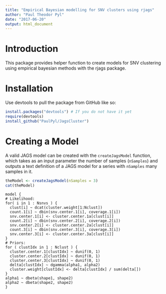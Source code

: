 ```yaml
---
title: "Empirical Bayesian modelling for SNV clusters using rjags"
author: "Paul Theodor Pyl"
date: "2017-06-20"
output: html_document
---
```


# Introduction
This package provides helper function to create models for SNV clustering using empirical bayesian methods with the rjags package.

# Installation
Use devtools to pull the package from GitHub like so:
```r
install.packages("devtools") # If you do not have it yet
require(devtools)
install_github("PaulPyl/JagsCluster")
```
# Creating a Model

A valid JAGS model can be created with the `createJagsModel` function, which takes as an input parameter the number of samples (`nSamples`) and outputs a text definition of a JAGS model for a series with `nSamples` many samples in it.

```r
theModel <- createJagsModel(nSamples = 3)
cat(theModel)
```

```
model {
# Likelihood:
for( i in 1 : Nsnvs ) {
  clust[i] ~ dcat(cluster.weight[1:Nclust])
  count.1[i] ~ dbin(snv.center.1[i], coverage.1[i])
  snv.center.1[i] <- cluster.center.1a[clust[i]]
  count.2[i] ~ dbin(snv.center.2[i], coverage.2[i])
  snv.center.2[i] <- cluster.center.2a[clust[i]]
  count.3[i] ~ dbin(snv.center.3[i], coverage.3[i])
  snv.center.3[i] <- cluster.center.3a[clust[i]]
}
# Priors:
for ( clustIdx in 1 : Nclust ) {
  cluster.center.1[clustIdx] ~ dunif(0, 1)
  cluster.center.2[clustIdx] ~ dunif(0, 1)
  cluster.center.3[clustIdx] ~ dunif(0, 1)
  delta[clustIdx] ~ dgamma(alpha1, alpha2)
  cluster.weight[clustIdx] <- delta[clustIdx] / sum(delta[])
}
alpha1 ~ dbeta(shape1, shape2)
alpha2 ~ dbeta(shape2, shape2)
}
```
